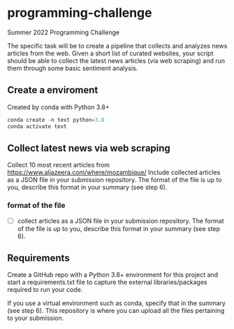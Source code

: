 # programming-challenge
Summer 2022 Programming Challenge

The specific task will be to create a pipeline that collects and analyzes news articles from the web. Given a short list of curated websites, your script should be able to collect the latest news articles (via web scraping) and run them through some basic sentiment analysis.

## Create a enviroment

Created by conda with Python 3.8+

```python
conda create -n text python=3.8
conda activate text
```


## Collect latest news via web scraping

Collect 10 most recent articles from https://www.aljazeera.com/where/mozambique/ Include collected articles as a JSON file in your submission repository. The format of the file is up to you, describe this format in your summary (see step 6).


### format of the file
- [ ] collect articles as a JSON file in your submission repository. The format of the file is up to you, describe this format in your summary (see step 6).


## Requirements

Create a GitHub repo with a Python 3.8+ environment for this project and start a requirements.txt file to capture the external libraries/packages required to run your code. 

If you use a virtual environment such as conda, specify that in the summary (see step 6). This repository is where you can upload all the files pertaining to your submission.
